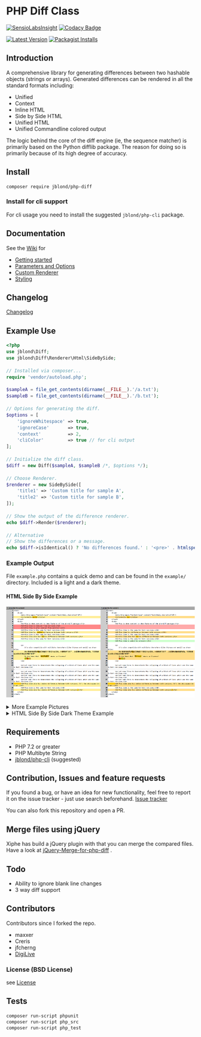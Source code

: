 # PHP Diff Class

[![SensioLabsInsight](https://insight.sensiolabs.com/projects/aa609edb-cdb1-45cf-ad51-afbdab48f6a1/mini.png)](https://insight.sensiolabs.com/projects/aa609edb-cdb1-45cf-ad51-afbdab48f6a1) [![Codacy Badge](https://api.codacy.com/project/badge/Grade/db5f8d57b1234502aeb852afc87e0dfe)](https://www.codacy.com/app/leet31337/php-diff)

[![Latest Version](https://img.shields.io/github/release/JBlond/php-diff.svg?style=flat-square&label=Release)](https://github.com/JBlond/php-diff/releases) [![Packagist Installs](https://badgen.net/packagist/dt/JBlond/php-diff)](https://packagist.org/packages/jblond/php-diff)

## Introduction

A comprehensive library for generating differences between two hashable
objects (strings or arrays). Generated differences can be rendered in all the
standard formats including:

* Unified
* Context
* Inline HTML
* Side by Side HTML
* Unified HTML
* Unified Commandline colored output

The logic behind the core of the diff engine (ie, the sequence matcher) is
primarily based on the Python difflib package. The reason for doing so is
primarily because of its high degree of accuracy.

## Install

```shell
composer require jblond/php-diff
```

### Install for cli support

For cli usage you need to install the suggested `jblond/php-cli` package.

## Documentation

See the [Wiki](https://github.com/JBlond/php-diff/wiki) for

* [Getting started](https://github.com/JBlond/php-diff/wiki/1.-Getting-Started)
* [Parameters and Options](https://github.com/JBlond/php-diff/wiki/2.-Parameters-and-Options)
* [Custom Renderer](https://github.com/JBlond/php-diff/wiki/3.-Custom-Renderer)
* [Styling](https://github.com/JBlond/php-diff/wiki/4.-Styling)

## Changelog

[Changelog](changelog.md)

## Example Use

```PHP
<?php
use jblond\Diff;
use jblond\Diff\Renderer\Html\SideBySide;

// Installed via composer...
require 'vendor/autoload.php';

$sampleA = file_get_contents(dirname(__FILE__).'/a.txt');
$sampleB = file_get_contents(dirname(__FILE__).'/b.txt');

// Options for generating the diff.
$options = [
    'ignoreWhitespace' => true,
    'ignoreCase'       => true,
    'context'          => 2,
    'cliColor'         => true // for cli output
];

// Initialize the diff class.
$diff = new Diff($sampleA, $sampleB /*, $options */);

// Choose Renderer.
$renderer = new SideBySide([
    'title1' => 'Custom title for sample A',
    'title2' => 'Custom title for sample B',
]);

// Show the output of the difference renderer.
echo $diff->Render($renderer);

// Alternative
// Show the differences or a message.
echo $diff->isIdentical() ? 'No differences found.' : '<pre>' . htmlspecialchars($diff->render($renderer)) . '</pre>' ;

```

### Example Output

File `example.php` contains a quick demo and can be found in the `example/`
directory. Included is a light and a dark theme.

#### HTML Side By Side Example

![HTML Side By Side Example](assets/htmlSideBySide.png "HTML Side By Side Example")

<details><summary>More Example Pictures</summary><br>

#### HTML Inline Example

![HTML Inline Example](assets/htmlInline.png "HTML Inline Example")

#### Text Unified Example

![Text Unified Example](assets/textUnified.png "Text Unified Example")

#### Text Context Example

![Text Context Example](assets/textContext.png "Text Context Example")

#### Text Unified Console Example

![Text Unified Console Example](assets/textUnifiedCli.png "Text Unified Console Example")

</details>

<details><summary>HTML Side By Side Dark Theme Example</summary><br>

![HTML Side By Side Dark Theme Example](assets/htmlSidebySideDarkTheme.png "HTML Side By Side Dark Theme Example")

</details>

## Requirements

* PHP 7.2 or greater
* PHP Multibyte String
* [jblond/php-cli](https://github.com/jblond/php-cli) (suggested)

## Contribution, Issues and feature requests

If you found a bug, or have an idea for new functionality, feel free to report
it on the issue tracker - just use search beforehand.
[Issue tracker](https://github.com/JBlond/php-diff/issues)

You can also fork this repository and open a PR.

## Merge files using jQuery

Xiphe has build a jQuery plugin with that you can merge the compared files. Have
a look
at [jQuery-Merge-for-php-diff](https://github.com/Xiphe/jQuery-Merge-for-php-diff)
.

## Todo

* Ability to ignore blank line changes
* 3 way diff support

## Contributors

Contributors since I forked the repo.

* maxxer
* Creris
* jfcherng
* [DigiLive](https://github.com/DigiLive)

### License (BSD License)

see [License](LICENSE)

## Tests

```shell
composer run-script phpunit
composer run-script php_src
composer run-script php_test
```
